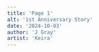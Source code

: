 ```yaml
---
title: 'Page 1'
alt: '1st Anniversary Story'
date: '2024-10-03'
author: 'J Gray'
artist: 'Keira'
---
```

